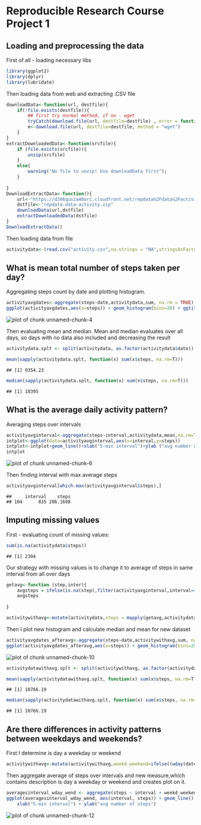 # Reproducible Research Course Project 1

## Loading and preprocessing the data
First of all - loading necessary libs

```r
library(ggplot2)
library(dplyr)
library(lubridate)
```
Then loading data from web and extracting .CSV file

```r
downloadData<-function(url, destfile){    
    if(!file.exists(destfile)){
        ## first try normal method, if no - wget
        tryCatch(download.file(url, destfile=destfile) , error = function(e) e )
        e<-download.file(url, destfile=destfile, method = "wget")
    }
}
extractDownloadedData<-function(srcfile){
    if (file.exists(srcfile)){
        unzip(srcfile)
    }
    else{
        warning("No file to unzip! Use downloadData first");
    }
    
}
DownloadExtractData<-function(){
    url<-"https://d396qusza40orc.cloudfront.net/repdata%2Fdata%2Factivity.zip"
    dstfile<-"repdata-data-activity.zip"
    downloadData(url,dstfile)
    extractDownloadedData(dstfile)
}
DownloadExtractData()
```
Then loading data from file 

```r
activitydata<-(read.csv("activity.csv",na.strings = "NA",stringsAsFactors = FALSE))
```

## What is mean total number of steps taken per day?
Aggregating steps count by date and plotting histogram.

```r
activityavgdates<-aggregate(steps~date,activitydata,sum, na.rm = TRUE)
ggplot(activityavgdates,aes(x=steps)) + geom_histogram(bins=20) + ggtitle("Total steps per day")
```

![plot of chunk unnamed-chunk-4](figure/unnamed-chunk-4-1.png)

Then evaluating mean and median. Mean and median evaluates over all days, so days with no data also included and decreasing the result

```r
activitydata.splt <- split(activitydata, as.factor(activitydata$date))

mean(sapply(activitydata.splt, function(x) sum(x$steps, na.rm=T)))
```

```
## [1] 9354.23
```

```r
median(sapply(activitydata.splt, function(x) sum(x$steps, na.rm=T)))
```

```
## [1] 10395
```


## What is the average daily activity pattern?
Averaging steps over intervals

```r
activityavginterval<-aggregate(steps~interval,activitydata,mean,na.rm=TRUE)
intplot<-ggplot(data=activityavginterval,aes(x=interval,y=steps))
intplot<-intplot+geom_line()+xlab("5-min interval")+ylab ("avg number of steps")
intplot
```

![plot of chunk unnamed-chunk-6](figure/unnamed-chunk-6-1.png)

Then finding interval with max average steps

```r
activityavginterval[which.max(activityavginterval$steps),]
```

```
##     interval    steps
## 104      835 206.1698
```


## Imputing missing values

First - evaluating count of missing values:

```r
sum(is.na(activitydata$steps))
```

```
## [1] 2304
```

Our strategy with missing values is to change it to average of steps in same interval from all over days

```r
getavg<-function (step,inter){
    avgsteps = ifelse(is.na(step),filter(activityavginterval,interval==inter)[,2],step)
    avgsteps
    
}

activitywithavg<-mutate(activitydata,steps = mapply(getavg,activitydata$steps,activitydata$interval))
```

Then I plot new histogram and calculate median and mean for new dataset

```r
activityavgdates_afteravg<-aggregate(steps~date,activitywithavg,sum, na.rm = TRUE)
ggplot(activityavgdates_afteravg,aes(x=steps)) + geom_histogram(bins=20) + ggtitle("Total steps per day")
```

![plot of chunk unnamed-chunk-10](figure/unnamed-chunk-10-1.png)

```r
activitydatawithavg.splt <- split(activitywithavg, as.factor(activitydata$date))

mean(sapply(activitydatawithavg.splt, function(x) sum(x$steps, na.rm=T)))
```

```
## [1] 10766.19
```

```r
median(sapply(activitydatawithavg.splt, function(x) sum(x$steps, na.rm=T)))
```

```
## [1] 10766.19
```

## Are there differences in activity patterns between weekdays and weekends?
First I determine is day a weekday or weekend 

```r
activitywithavg<-mutate(activitywithavg,weekd_weekend=ifelse((wday(date)==1|wday(date)==7),"weekend","weekday"))
```

Then aggregate average of steps over intervals and new measure,which contains description is day a weekday or weekend and creates plot on it.

```r
averagesinterval_wday_wend <- aggregate(steps ~ interval + weekd_weekend, data=activitywithavg, mean)
ggplot(averagesinterval_wday_wend, aes(interval, steps)) + geom_line() + facet_grid(weekd_weekend ~ .) +
    xlab("5-min interval") + ylab("avg number of steps")
```

![plot of chunk unnamed-chunk-12](figure/unnamed-chunk-12-1.png)


